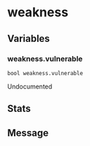# weakness
## Variables
### weakness.vulnerable
`bool weakness.vulnerable`

Undocumented
## Stats
## Message

